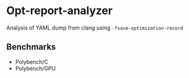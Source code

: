 # Opt-report-analyzer
Analysis of YAML dump from clang using `-fsave-optimization-record`
## Benchmarks
- Polybench/C
- Polybench/GPU